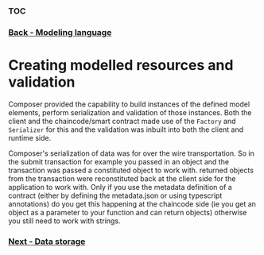 ### [TOC](./TOC.md)
### [Back - Modeling language](./modeling.md)

# Creating modelled resources and validation
Composer provided the capability to build instances of the defined model elements, perform serialization and validation of those instances. Both the client and the chaincode/smart contract made use of the `Factory` and `Serializer` for this and the validation was inbuilt into both the client and runtime side. 

Composer's serialization of data was for over the wire transportation. So in the submit transaction for example you passed in an object and the transaction was passed a constituted object to work with. returned objects from the transaction were reconstituted back at the client side for the application to work with. Only if you use the metadata definition of a contract (either by defining the metadata.json or using typescript annotations) do you get this happening at the chaincode side (ie you get an object as a parameter to your function and can return objects) otherwise you still need to work with strings.


### [Next - Data storage](./datastorage.md)